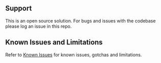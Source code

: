 ## Support

This is an open source solution.
For bugs and issues with the codebase please log an issue in this repo.

## Known Issues and Limitations

Refer to [Known Issues](https://github.com/CGI-FR/iot-hub-portal/issues) for known issues, gotchas and limitations.